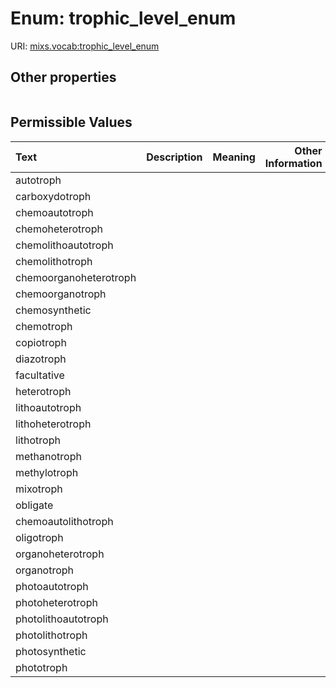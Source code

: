 
# Enum: trophic_level_enum




URI: [mixs.vocab:trophic_level_enum](https://w3id.org/mixs/vocab/trophic_level_enum)


## Other properties

|  |  |  |
| --- | --- | --- |

## Permissible Values

| Text | Description | Meaning | Other Information |
| :--- | :---: | :---: | ---: |
| autotroph |  |  |  |
| carboxydotroph |  |  |  |
| chemoautotroph |  |  |  |
| chemoheterotroph |  |  |  |
| chemolithoautotroph |  |  |  |
| chemolithotroph |  |  |  |
| chemoorganoheterotroph |  |  |  |
| chemoorganotroph |  |  |  |
| chemosynthetic |  |  |  |
| chemotroph |  |  |  |
| copiotroph |  |  |  |
| diazotroph |  |  |  |
| facultative |  |  |  |
| heterotroph |  |  |  |
| lithoautotroph |  |  |  |
| lithoheterotroph |  |  |  |
| lithotroph |  |  |  |
| methanotroph |  |  |  |
| methylotroph |  |  |  |
| mixotroph |  |  |  |
| obligate |  |  |  |
| chemoautolithotroph |  |  |  |
| oligotroph |  |  |  |
| organoheterotroph |  |  |  |
| organotroph |  |  |  |
| photoautotroph |  |  |  |
| photoheterotroph |  |  |  |
| photolithoautotroph |  |  |  |
| photolithotroph |  |  |  |
| photosynthetic |  |  |  |
| phototroph |  |  |  |

